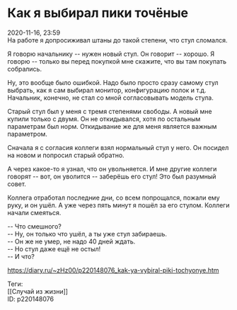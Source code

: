 Как я выбирал пики точёные
===========================

   
 2020-11-16, 23:59   
  На работе я допросиживал штаны до такой степени, что стул сломался.   
   
 Я говорю начальнику -- нужен новый стул. Он говорит -- хорошо. Я говорю -- только вы перед покупкой мне скажите, что вы там покупать собрались.   
   
 Ну, это вообще было ошибкой. Надо было просто сразу самому стул выбрать, как я сам выбирал монитор, конфигурацию полок и т.д. Начальник, конечно, не стал со мной согласовывать модель стула.   
   
 Старый стул был у меня с тремя степенями свободы. А новый мне купили только с двумя. Он не откидывался, хотя по остальным параметрам был норм. Откидывание же для меня является важным параметром.   
   
 Сначала я с согласия коллеги взял нормальный стул у него. Он посидел на новом и попросил старый обратно.   
   
 А через какое-то я узнал, что он увольняется. И мне другие коллеги говорят -- вот, он уволится -- заберёшь его стул! Это был разумный совет.   
   
 Коллега отработал последние дни, со всем попрощался, пожали ему руку, и он ушёл. А уже через пять минут я пошёл за его стулом. Коллеги начали смеяться.   
   
 -- Что смешного?   
 -- Ну, он только что ушёл, а ты уже стул забираешь.   
 -- Он же не умер, не надо 40 дней ждать.   
 -- Но стул даже ещё не остыл!   
 -- И что?   
    
 <https://diary.ru/~zHz00/p220148076_kak-ya-vybiral-piki-tochyonye.htm>   
   
 Теги:   
 [[Случай из жизни]]   
 ID: p220148076